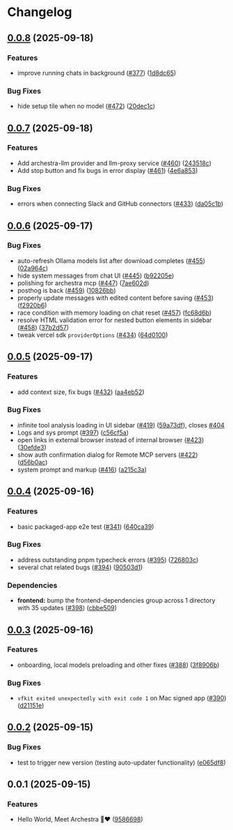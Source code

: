 # Changelog

## [0.0.8](https://github.com/archestra-ai/archestra/compare/v0.0.7...v0.0.8) (2025-09-18)


### Features

* improve running chats in background ([#377](https://github.com/archestra-ai/archestra/issues/377)) ([1d8dc65](https://github.com/archestra-ai/archestra/commit/1d8dc65947d2df0d0c2a174352ff463731f9d20f))


### Bug Fixes

* hide setup tile when no model ([#472](https://github.com/archestra-ai/archestra/issues/472)) ([20dec1c](https://github.com/archestra-ai/archestra/commit/20dec1c9bc382e43ee449870fcfc6aa7812a2587))

## [0.0.7](https://github.com/archestra-ai/archestra/compare/v0.0.6...v0.0.7) (2025-09-18)


### Features

* Add archestra-llm provider and llm-proxy service ([#460](https://github.com/archestra-ai/archestra/issues/460)) ([243518c](https://github.com/archestra-ai/archestra/commit/243518ce1ee01b31f17e1e60433ec160b699faed))
* Add stop button and fix bugs in error display ([#461](https://github.com/archestra-ai/archestra/issues/461)) ([4e6a853](https://github.com/archestra-ai/archestra/commit/4e6a85309579916a4ca2a1df6063a8e37c760d8c))


### Bug Fixes

* errors when connecting Slack and GitHub connectors ([#433](https://github.com/archestra-ai/archestra/issues/433)) ([da05c1b](https://github.com/archestra-ai/archestra/commit/da05c1ba9010a37eb7e53278bf503fd577eb366f))

## [0.0.6](https://github.com/archestra-ai/archestra/compare/v0.0.5...v0.0.6) (2025-09-17)


### Bug Fixes

* auto-refresh Ollama models list after download completes ([#455](https://github.com/archestra-ai/archestra/issues/455)) ([02a964c](https://github.com/archestra-ai/archestra/commit/02a964c7f3d225d73309a1fe14b2e215232c19fc))
* hide system messages from chat UI ([#445](https://github.com/archestra-ai/archestra/issues/445)) ([b92205e](https://github.com/archestra-ai/archestra/commit/b92205e4869f851617b3b1bc3c504ef8ec3970c2))
* polishing for archestra mcp ([#447](https://github.com/archestra-ai/archestra/issues/447)) ([7ae602d](https://github.com/archestra-ai/archestra/commit/7ae602d4cdac97b31a3249cbd83601b2a0d33804))
* posthog is back ([#459](https://github.com/archestra-ai/archestra/issues/459)) ([10826bb](https://github.com/archestra-ai/archestra/commit/10826bbe76b7d386fc78965abcf188e15e7ae4f8))
* properly update messages with edited content before saving ([#453](https://github.com/archestra-ai/archestra/issues/453)) ([f2920b6](https://github.com/archestra-ai/archestra/commit/f2920b6b24dbe01a6fd04e7e0ebf4ec8e066ecbb))
* race condition with memory loading on chat reset ([#457](https://github.com/archestra-ai/archestra/issues/457)) ([fc68d6b](https://github.com/archestra-ai/archestra/commit/fc68d6b0f6a0ef804bd909eba987c3556fb65665))
* resolve HTML validation error for nested button elements in sidebar ([#458](https://github.com/archestra-ai/archestra/issues/458)) ([37b2d57](https://github.com/archestra-ai/archestra/commit/37b2d57ef8835362d3a77747fd9dbb6f38667777))
* tweak vercel sdk `providerOptions` ([#434](https://github.com/archestra-ai/archestra/issues/434)) ([64d0100](https://github.com/archestra-ai/archestra/commit/64d01009d708b9c143d86a4354542dca9d0b5620))

## [0.0.5](https://github.com/archestra-ai/archestra/compare/v0.0.4...v0.0.5) (2025-09-17)


### Features

* add context size, fix bugs ([#432](https://github.com/archestra-ai/archestra/issues/432)) ([aa4eb52](https://github.com/archestra-ai/archestra/commit/aa4eb5207ab6efc63bf4e30b079ce7f5c62ed67d))


### Bug Fixes

* infinite tool analysis loading in UI sidebar ([#419](https://github.com/archestra-ai/archestra/issues/419)) ([59a73df](https://github.com/archestra-ai/archestra/commit/59a73df2139c26ed8d2dcdef7251e23f082a8b12)), closes [#404](https://github.com/archestra-ai/archestra/issues/404)
* Logs and sys prompt ([#397](https://github.com/archestra-ai/archestra/issues/397)) ([c56cf5a](https://github.com/archestra-ai/archestra/commit/c56cf5a502307eeff3b3f0ba31abfa20d8a4c4f7))
* open links in external browser instead of internal browser ([#423](https://github.com/archestra-ai/archestra/issues/423)) ([30efde3](https://github.com/archestra-ai/archestra/commit/30efde3797c58d2d45305fc70eae121f697d318b))
* show auth confirmation dialog for Remote MCP servers ([#422](https://github.com/archestra-ai/archestra/issues/422)) ([d56b0ac](https://github.com/archestra-ai/archestra/commit/d56b0acf829e837855e9bc7b2364e9338611b579))
* system prompt and markup ([#416](https://github.com/archestra-ai/archestra/issues/416)) ([a215c3a](https://github.com/archestra-ai/archestra/commit/a215c3acbd43e97fb61b8f16d9cfe94d74a1a7d5))

## [0.0.4](https://github.com/archestra-ai/archestra/compare/v0.0.3...v0.0.4) (2025-09-16)


### Features

* basic packaged-app e2e test ([#341](https://github.com/archestra-ai/archestra/issues/341)) ([640ca39](https://github.com/archestra-ai/archestra/commit/640ca390fc9a31ab626f906f4aab766f3ff7e444))


### Bug Fixes

* address outstanding pnpm typecheck errors ([#395](https://github.com/archestra-ai/archestra/issues/395)) ([726803c](https://github.com/archestra-ai/archestra/commit/726803c8a3810204df8ef132b3af51b6cac23011))
* several chat related bugs ([#394](https://github.com/archestra-ai/archestra/issues/394)) ([90503d1](https://github.com/archestra-ai/archestra/commit/90503d1c32d8b79c6da89839d44ebbf8c06f6976))


### Dependencies

* **frontend:** bump the frontend-dependencies group across 1 directory with 35 updates ([#398](https://github.com/archestra-ai/archestra/issues/398)) ([cbbe509](https://github.com/archestra-ai/archestra/commit/cbbe50941d2a965c80b58751875b101ccb988df4))

## [0.0.3](https://github.com/archestra-ai/archestra/compare/v0.0.2...v0.0.3) (2025-09-16)


### Features

* onboarding, local models preloading and other fixes ([#388](https://github.com/archestra-ai/archestra/issues/388)) ([3f8906b](https://github.com/archestra-ai/archestra/commit/3f8906b550d80079ee769ebf0295a2ec21e826f3))


### Bug Fixes

* `vfkit exited unexpectedly with exit code 1` on Mac signed app ([#390](https://github.com/archestra-ai/archestra/issues/390)) ([d21151e](https://github.com/archestra-ai/archestra/commit/d21151e3460198a691f7101beabebfc8cdf1b5bc))

## [0.0.2](https://github.com/archestra-ai/archestra/compare/v0.0.1...v0.0.2) (2025-09-15)


### Bug Fixes

* test to trigger new version (testing auto-updater functionality) ([e065df8](https://github.com/archestra-ai/archestra/commit/e065df8b4106f39250e70017f39ee25caa015d56))

## 0.0.1 (2025-09-15)


### Features

* Hello World, Meet Archestra 🤖❤️ ([9586698](https://github.com/archestra-ai/archestra/commit/95866981b0fc62bd84fba9b87336573b4cdbfa35))
